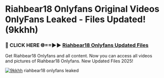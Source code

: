 # Riahbear18 Onlyfans Original Videos 0nlyFans Leaked - Files Updated! (9kkhh)

<h3>🔴 CLICK HERE 🌐==►► <a href="https://tinyurl.com/2jnfzry5" rel="nofollow">Riahbear18 Onlyfans Updated Files</a></h3>

Get Riahbear18 Onlyfans and all content. Now you can access all videos and pictures of Riahbear18 Onlyfans. New Updated Files 2025!

[![9kkhh](https://i.imgur.com/GyGTBgg.gif)](https://tinyurl.com/2jnfzry5)
riahbear18 onlyfans leaked